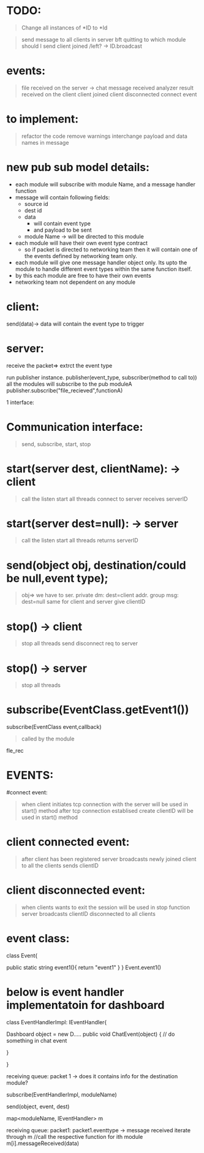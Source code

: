 ﻿# TODO:
> Change all instances of *ID to *Id

> send message to all clients in server bft quitting
> to which module should I send client joined /left? -> ID.broadcast



# events:
> file received on the server -> 
> chat message received
> analyzer result received on the client
> client joined
> client disconnected
> connect event

# to implement: 
> refactor the code
> remove warnings
> interchange payload and data names in message

# new pub sub model details:

- each module will subscribe with module Name, and a message handler function
- message will contain following fields:
	- source id
	- dest id
	- data
		- will contain event type
		- and payload to be sent
	- module Name -> will be directed to this module 
- each module will have their own event type contract
	- so if packet is directed to networking team then it will contain one of the events defined by networking team only.
- each module will give one message handler object only. Its upto the module to handle different event types within the same function itself.
- by this each module are free to have their own events
- networking team not dependent on any module


# client: 
send(data)-> data will contain the event type to trigger 

# server:
receive the packet=> extrct the event type

run publisher instance.
publisher(event_type, subscriber(method to call to))
all the modules will subscribe to the pub
moduleA
publisher.subscribe("file_recieved",functionA)

1 interface:

# Communication interface:
> send, subscribe, start, stop 

# start(server dest, clientName): -> client
> call the listen 
> start all threads
> connect to server
> receives serverID

# start(server dest=null): -> server
> call the listen 
> start all threads
> returns serverID


# send(object obj, destination/could be null,event type);
> obj=> we have to ser.
> private dm: dest=client addr.
> group msg: dest=null
> same for client and server
> give clientID

# stop() -> client
> stop all threads
> send disconnect req to server

# stop() -> server
> stop all threads

# subscribe(EventClass.getEvent1())

subscribe(EventClass event,callback)
> called by the module

fle_rec


# EVENTS:

#connect event:
> when client initiates tcp connection with the server
> will be used in start() method
> after tcp connection establised
> create clientID
> will be used in start() method

# client connected event:
> after client has been registered
> server broadcasts newly joined client to all the clients
> sends clientID

# client disconnected event:
> when clients wants to exit the session
> will be used in stop function
> server broadcasts clientID disconnected to all clients


# event class:

class Event{

public static string event1(){
return "event1"
}
}
Event.event1()


# below is event handler implementatoin for dashboard

class EventHandlerImpl: IEventHandler{

Dashboard object = new D.....
public void ChatEvent(object)
{
// do something in chat event

}

}


receiving queue:
packet 1 -> does it contains info for the destination module?


subscribe(EventHandlerImpl, moduleName)

send(object, event, dest)

map<moduleName, IEventHandler>  m

receiving queue:
packet1:
packet1.eventtype -> message received
iterate through m
//call the respective function for ith module
m[i].messageReceived(data)